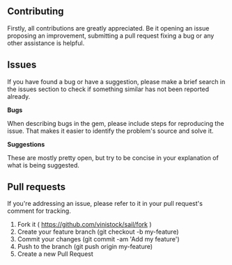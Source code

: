 ## Contributing

Firstly, all contributions are greatly appreciated. Be it opening an issue proposing an improvement, submitting a pull request fixing a bug or any other assistance is helpful.

## Issues

If you have found a bug or have a suggestion, please make a brief search in the issues section to check if something similar has not been reported already.

**Bugs**

When describing bugs in the gem, please include steps for reproducing the issue. That makes it easier to identify the problem's source and solve it.

**Suggestions**

These are mostly pretty open, but try to be concise in your explanation of what is being suggested.

## Pull requests

If you're addressing an issue, please refer to it in your pull request's comment for tracking.

1. Fork it ( https://github.com/vinistock/sail/fork )
2. Create your feature branch (git checkout -b my-feature)
3. Commit your changes (git commit -am 'Add my feature')
4. Push to the branch (git push origin my-feature)
5. Create a new Pull Request
